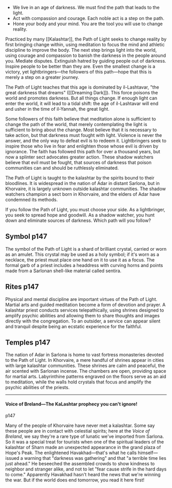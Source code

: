 - We live in an age of darkness. We must find the path that leads to the light.
- Act with compassion and courage. Each noble act is a step on the path.
- Hone your body and your mind. You are the tool you will use to change reality.

Practiced by many [[Kalashtar]], the Path of Light seeks to change reality by first bringing change within, using meditation to focus the mind and athletic discipline to improve the body. The next step brings light into the world, using courage and compassion to banish the darkness in the people around you. Mediate disputes. Extinguish hatred by guiding people out of darkness. Inspire people to be better than they are. Even the smallest change is a victory, yet lightbringers—the followers of this path—hope that this is merely a step on a greater journey.

The Path of Light teaches that this age is dominated by il-Lashtavar, "the great darkness that dreams" ([[Dreaming Dark]]). This force poisons the world and promotes darkness. But all things change. If enough light can enter the world, it will lead to a tidal shift: the age of il-Lashtavar will end and usher in the time of il-Yannah, the great light.

Some followers of this faith believe that meditation alone is sufficient to change the path of the world, that merely contemplating the light is sufficient to bring about the change. Most believe that it is necessary to take action, but that darkness must fought with light. Violence is never the answer, and the only way to defeat evil is to redeem it. Lightbringers seek to inspire those who live in fear and enlighten those whose evil is driven by ignorance. The faith has followed this path for over a thousand years, but now a splinter sect advocates greater action. These shadow watchers believe that evil must be fought, that sources of darkness that poison communities can and should be ruthlessly eliminated.

The Path of Light is taught to the kalashtar by the spirits bound to their bloodlines. It is widespread in the nation of Adar in distant Sarlona, but in Khorvaire, it is largely unknown outside kalashtar communities. The shadow watchers champion a sect born in Khorvaire, and the elders of Adar have condemned its methods.

If you follow the Path of Light, you must choose your side. As a lightbringer, you seek to spread hope and goodwill. As a shadow watcher, you hunt down and eliminate sources of darkness. Which path will you follow?

## Symbol p147

The symbol of the Path of Light is a shard of brilliant crystal, carried or worn as an amulet. This crystal may be used as a holy symbol; if it's worn as a necklace, the priest must place one hand on it to use it as a focus. The formal garb of a priest includes a headdress with curving horns and points made from a Sarlonan shell-like material called sentira.

## Rites p147

Physical and mental discipline are important virtues of the Path of Light. Martial arts and guided meditation become a form of devotion and prayer. A kalashtar priest conducts services telepathically, using shrines designed to amplify psychic abilities and allowing them to share thoughts and images directly with the congregation. To an outsider, a service can appear silent and tranquil despite being an ecstatic experience for the faithful.

## Temples p147

The nation of Adar in Sarlona is home to vast fortress monasteries devoted to the Path of Light. In Khorvaire, a mere handful of shrines appear in cities with large kalashtar communities. These shrines are calm and peaceful, the air scented with Sarlonan incense. The chambers are open, providing space for martial arts. Labyrinthine patterns engraved on the floors serve as an aid to meditation, while the walls hold crystals that focus and amplify the psychic abilities of the priests.
___
#### Voice of Breland—The KaLashtar prophecy you can't ignore!

p147

Many of the people of Khorvaire have never met a kalashtar. Some say these people are in contact with celestial spirits; here at the _Voice of Breland_, we say they're a rare type of lunatic we've imported from Sarlona. So it was a special treat for tourists when one of the spiritual leaders of the kalashtar of Sharn made an unexpected appearance in the grand plaza of Hope's Peak. The enlightened Havakhad—that's what he calls himself—issued a warning that "darkness was gathering" and that "a terrible time lies just ahead." He beseeched the assembled crowds to show kindness to neighbor and stranger alike, and not to let "fear cause strife in the hard days to come." Apparently Havakhad hasn't heard the news that we're winning the war. But if the world does end tomorrow, you read it here first!
